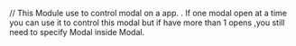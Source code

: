 // This Module use to control modal on a app.
. If one modal open at a time you can use it to control this modal but if have more than 1 opens ,you still need to specify Modal inside Modal.
